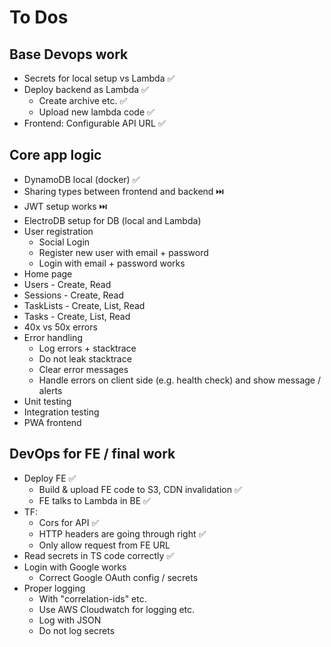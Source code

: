 # To Dos

## Base Devops work

- Secrets for local setup vs Lambda ✅
- Deploy backend as Lambda ✅
  - Create archive etc. ✅
  - Upload new lambda code ✅
- Frontend: Configurable API URL ✅

## Core app logic

- DynamoDB local (docker) ✅
- Sharing types between frontend and backend ⏭️
- JWT setup works ⏭️
- ElectroDB setup for DB (local and Lambda)
- User registration
  - Social Login
  - Register new user with email + password
  - Login with email + password works
- Home page
- Users - Create, Read
- Sessions - Create, Read
- TaskLists - Create, List, Read
- Tasks - Create, List, Read
- 40x vs 50x errors
- Error handling
  - Log errors + stacktrace
  - Do not leak stacktrace
  - Clear error messages
  - Handle errors on client side (e.g. health check) and show message / alerts
- Unit testing
- Integration testing
- PWA frontend

## DevOps for FE / final work

- Deploy FE ✅
  - Build & upload FE code to S3, CDN invalidation ✅
  - FE talks to Lambda in BE ✅
- TF:
  - Cors for API ✅
  - HTTP headers are going through right ✅
  - Only allow request from FE URL
- Read secrets in TS code correctly ✅
- Login with Google works
  - Correct Google OAuth config / secrets
- Proper logging
  - With "correlation-ids" etc.
  - Use AWS Cloudwatch for logging etc.
  - Log with JSON
  - Do not log secrets
